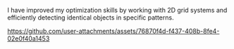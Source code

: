 I have improved my optimization skills by working with 2D grid systems and efficiently detecting identical objects in specific patterns.



https://github.com/user-attachments/assets/76870f4d-f437-408b-8fe4-02e0f40a1453

